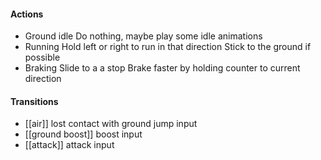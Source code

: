 #### Actions
* Ground idle
    Do nothing, maybe play some idle animations
* Running
    Hold left or right to run in that direction
    Stick to the ground if possible
* Braking
    Slide to a a stop
    Brake faster by holding counter to current direction
#### Transitions 
* [[air]] 
    lost contact with ground
    jump input
* [[ground boost]]
    boost input
* [[attack]]
    attack input